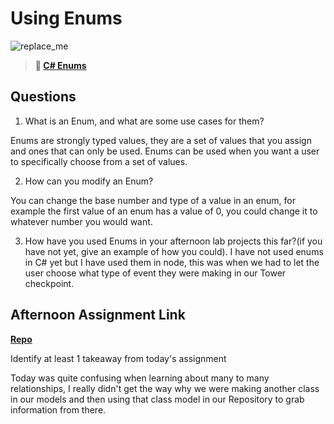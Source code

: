 # Using Enums

![replace_me](https://codeworks.blob.core.windows.net/public/assets/img/illustrations/placeholder.svg)

> **📖 [C# Enums](https://codeworksacademy.com/fs-student-guide/resources/wk10/03-Enums)**

## Questions

1. What is an Enum, and what are some use cases for them?

Enums are strongly typed values, they are a set of values that you assign and ones that can only be used. Enums can be used when you want a user to specifically choose from a set of values.

2. How can you modify an Enum?

You can change the base number and type of a value in an enum, for example the first value of an enum has a value of 0, you could change it to whatever number you would want.

3. How have you used Enums in your afternoon lab projects this far?(if you have not yet, give an example of how you could).
    I have not used enums in C# yet but I have used them in node, this was when we had to let the user choose what type of event they were making in our Tower checkpoint. 

## Afternoon Assignment Link

**[Repo](https://github.com/DiegoDomingu3z/<ASSIGNMENT_REPO>)**

Identify at least 1 takeaway from today's assignment

Today was quite confusing when learning about many to many relationships, I really didn't get the way why we were making another class in our models and then using that class model in our Repository to grab information from there. 
